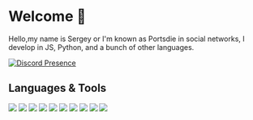 # Welcome 👋
Hello,my name is Sergey or I'm known as Portsdie in social networks, I develop in JS, Python, and a bunch of other languages.

[![Discord Presence](https://lanyard.cnrad.dev/api/967308327367364648)](https://discord.com/users/967308327367364648)

## Languages & Tools
<img src="https://cdn-icons-png.flaticon.com/128/919/919854.png"/> <img src="https://cdn-icons-png.flaticon.com/128/919/919828.png"/> <img src="https://cdn-icons-png.flaticon.com/128/1822/1822920.png"/> <img src="https://flask.palletsprojects.com/en/2.3.x/_images/flask-horizontal.png"/> <img src="https://img.icons8.com/fluency/48/node-js.png"/> <img src="https://img.icons8.com/dusk/48/php-logo.png"/> <img src="https://img.icons8.com/color/48/html-5.png"/> <img src="https://img.icons8.com/color/48/css3.png"/> <img src="https://img.icons8.com/color/48/vk-circled--v2.png"/> <img src="https://cdn-icons-png.flaticon.com/128/45/45082.png"/>
